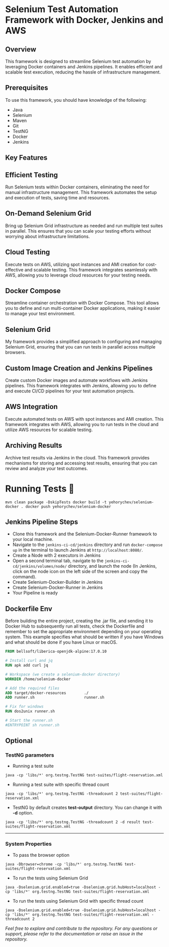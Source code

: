   # Selenium Test Automation Framework with Docker, Jenkins and AWS

## Overview
This framework is designed to streamline Selenium test automation by leveraging Docker containers and Jenkins pipelines. It enables efficient and scalable test execution, reducing the hassle of infrastructure management.

## Prerequisites
To use this framework, you should have knowledge of the following:

- Java
- Selenium
- Maven
- Git
- TestNG
- Docker
- Jenkins

## Key Features

## Efficient Testing
Run Selenium tests within Docker containers, eliminating the need for manual infrastructure management. This framework automates the setup and execution of tests, saving time and resources.

## On-Demand Selenium Grid
Bring up Selenium Grid infrastructure as needed and run multiple test suites in parallel. This ensures that you can scale your testing efforts without worrying about infrastructure limitations.

## Cloud Testing
Execute tests on AWS, utilizing spot instances and AMI creation for cost-effective and scalable testing. This framework integrates seamlessly with AWS, allowing you to leverage cloud resources for your testing needs.

## Docker Compose
Streamline container orchestration with Docker Compose. This tool allows you to define and run multi-container Docker applications, making it easier to manage your test environment.

## Selenium Grid
My framework provides a simplified approach to configuring and managing Selenium Grid, ensuring that you can run tests in parallel across multiple browsers.

## Custom Image Creation and Jenkins Pipelines
Create custom Docker images and automate workflows with Jenkins pipelines. This framework integrates with Jenkins, allowing you to define and execute CI/CD pipelines for your test automation projects.

## AWS Integration
Execute automated tests on AWS with spot instances and AMI creation. This framework integrates with AWS, allowing you to run tests in the cloud and utilize AWS resources for scalable testing.

## Archiving Results
Archive test results via Jenkins in the cloud. This framework provides mechanisms for storing and accessing test results, ensuring that you can review and analyze your test outcomes.

# Running Tests 🚀

``mvn clean package -DskipTests
 docker build -t yehorychev/selenium-docker .
 docker push yehorychev/selenium-docker
``

## Jenkins Pipeline Steps
- Clone this framework and the Selenium-Docker-Runner framework to your local machine.
- Navigate to the `jenkins-ci-cd/jenkins` directory and run `docker-compose up` in the terminal to launch Jenkins at `http://localhost:8080/`.
- Create a Node with 2 executors in Jenkins
- Open a second terminal tab, navigate to the `jenkins-ci-cd/jenkins/volumes/node/` directory, and launch the node (In Jenkins, click on the node icon on the left side of the screen and copy the command).
- Create Selenium-Docker-Builder in Jenkins
- Create Selenium-Docker-Runner in Jenkins
- Your Pipeline is ready

## Dockerfile Env
Before building the entire project, creating the .jar file, and sending it to Docker Hub to subsequently run all tests, check the Dockerfile and remember to set the appropriate environment depending on your operating system. This example specifies what should be written if you have Windows and what should be done if you have Linux or macOS.

```Dockerfile
FROM bellsoft/liberica-openjdk-alpine:17.0.10

# Install curl and jq
RUN apk add curl jq

# Workspace (we create a selenium-docker directory)
WORKDIR /home/selenium-docker

# Add the required files
ADD target/docker-resources        ./
ADD runner.sh                      runner.sh

# Fix for windows
RUN dos2unix runner.sh

# Start the runner.sh
#ENTRYPOINT sh runner.sh
```

## Optional

### TestNG parameters

- Running a test suite

`java -cp 'libs/*' org.testng.TestNG test-suites/flight-reservation.xml`

- Running a test suite with specific thread count

`java -cp 'libs/*' org.testng.TestNG -threadcount 2 test-suites/flight-reservation.xml`

- TestNG by default creates **test-output** directory. You can change it with **-d** option.

`java -cp 'libs/*' org.testng.TestNG -threadcount 2 -d result test-suites/flight-reservation.xml`

---

### System Properties

- To pass the browser option

`java -Dbrowser=chrome -cp 'libs/*' org.testng.TestNG test-suites/flight-reservation.xml`

- To run the tests using Selenium Grid

`java -Dselenium.grid.enabled=true -Dselenium.grid.hubHost=localhost -cp 'libs/*' org.testng.TestNG test-suites/flight-reservation.xml`

- To run the tests using Selenium Grid with specific thread count

`java -Dselenium.grid.enabled=true -Dselenium.grid.hubHost=localhost -cp 'libs/*' org.testng.TestNG test-suites/flight-reservation.xml -threadcount 2`

*Feel free to explore and contribute to the repository. For any questions or support, please refer to the documentation or raise an issue in the repository.*
